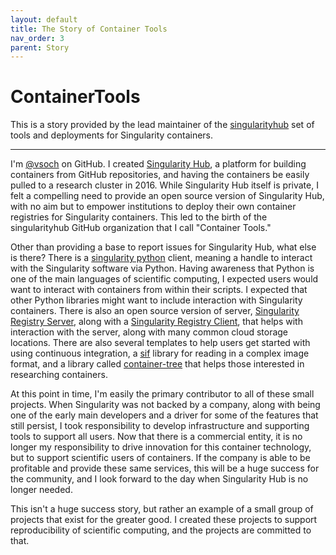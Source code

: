```yaml
---
layout: default
title: The Story of Container Tools
nav_order: 3
parent: Story
---
```


# ContainerTools

This is a story provided by the lead maintainer of the [singularityhub](https://singularityhub.github.io/) set of
tools and deployments for Singularity containers.

---------------------

I'm [@vsoch](https://www.github.com/vsoch) on GitHub. I created [Singularity Hub](https://www.singularity-hub.org), a platform for building
containers from GitHub repositories, and having the containers be easily pulled to a research cluster
in 2016. While Singularity Hub itself is private, I felt a compelling need to provide an open source version
of Singularity Hub, with no aim but to empower institutions to deploy their own container registries for 
Singularity containers. This led to the birth of the singularityhub GitHub organization that I call
"Container Tools."

Other than providing a base to report issues for Singularity Hub, what else is there? 
There is a [singularity python](https://github.com/singularityhub/singularity-cli) client, 
meaning a handle to interact with the Singularity software via Python. Having awareness that Python is 
one of the main languages of scientific computing, I expected users would want to interact with containers
from within their scripts. I expected that other Python libraries might want to include interaction with 
Singularity containers. There is also an open source version of server, 
[Singularity Registry Server](https://github.com/singularityhub/sregistry), along with
a [Singularity Registry Client](https://github.com/singularityhub/sregistry-cli), that helps
with interaction with the server, along with many common cloud storage locations.
There are also several templates to help users get started with using continuous integration,
a [sif](https://www.github.com/singularityhub/sif) library for reading in a complex image format, and
a library called [container-tree](https://github.com/singularityhub/container-tree) that
helps those interested in researching containers.

At this point in time, I'm easily the primary contributor to all of these small projects.
When Singularity was not backed by a company, along with being one of the early main developers
and a driver for some of the features that still persist, I took responsibility to develop infrastructure
and supporting tools to support all users. Now that there is a commercial entity, it
is no longer my responsibility to drive innovation for this container technology, but
to support scientific users of containers. If the company is able to be profitable and provide
these same services, this will be a huge success for the community, and I look forward to
the day when Singularity Hub is no longer needed.

This isn't a huge success story, but rather an example of a small group of projects
that exist for the greater good. I created these projects to support reproducibility of
scientific computing, and the projects are committed to that.
